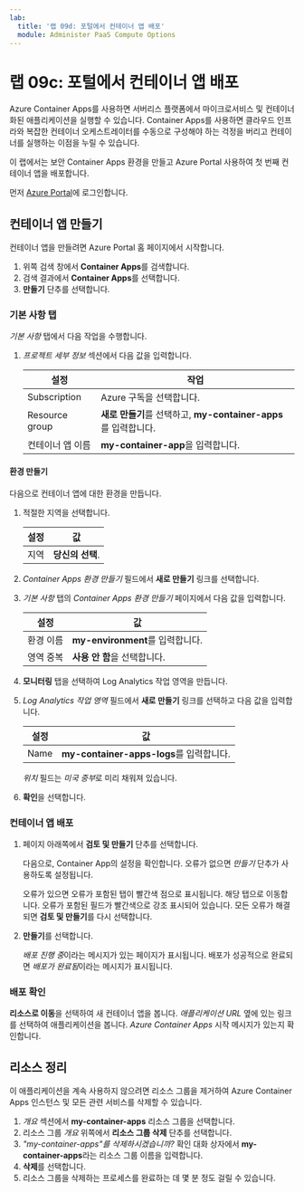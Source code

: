 ```yaml
---
lab:
  title: '랩 09d: 포털에서 컨테이너 앱 배포'
  module: Administer PaaS Compute Options
---
```


# 랩 09c: 포털에서 컨테이너 앱 배포

Azure Container Apps를 사용하면 서버리스 플랫폼에서 마이크로서비스 및 컨테이너화된 애플리케이션을 실행할 수 있습니다. Container Apps를 사용하면 클라우드 인프라와 복잡한 컨테이너 오케스트레이터를 수동으로 구성해야 하는 걱정을 버리고 컨테이너를 실행하는 이점을 누릴 수 있습니다.

이 랩에서는 보안 Container Apps 환경을 만들고 Azure Portal 사용하여 첫 번째 컨테이너 앱을 배포합니다.

먼저 [Azure Portal](https://portal.azure.com)에 로그인합니다.

## 컨테이너 앱 만들기

컨테이너 앱을 만들려면 Azure Portal 홈 페이지에서 시작합니다.

1. 위쪽 검색 창에서 **Container Apps**를 검색합니다.
1. 검색 결과에서 **Container Apps**를 선택합니다.
1. **만들기** 단추를 선택합니다.

### 기본 사항 탭

*기본 사항* 탭에서 다음 작업을 수행합니다.

1. *프로젝트 세부 정보* 섹션에서 다음 값을 입력합니다.

    | 설정 | 작업 |
    |---|---|
    | Subscription | Azure 구독을 선택합니다. |
    | Resource group | **새로 만들기**를 선택하고, **my-container-apps**를 입력합니다. |
    | 컨테이너 앱 이름 |  **my-container-app**을 입력합니다. |

#### 환경 만들기

다음으로 컨테이너 앱에 대한 환경을 만듭니다.

1. 적절한 지역을 선택합니다.

    | 설정 | 값 |
    |--|--|
    | 지역 | **당신의 선택**. |

1. *Container Apps 환경 만들기* 필드에서 **새로 만들기** 링크를 선택합니다.
1. *기본 사항* 탭의 *Container Apps 환경 만들기* 페이지에서 다음 값을 입력합니다.

    | 설정 | 값 |
    |--|--|
    | 환경 이름 | **my-environment**를 입력합니다. |
    | 영역 중복 | **사용 안 함**을 선택합니다. |

1. **모니터링** 탭을 선택하여 Log Analytics 작업 영역을 만듭니다.
1. *Log Analytics 작업 영역* 필드에서 **새로 만들기** 링크를 선택하고 다음 값을 입력합니다.

    | 설정 | 값 |
    |--|--|
    | Name | **my-container-apps-logs**를 입력합니다. |
  
    *위치* 필드는 *미국 중부*로 미리 채워져 있습니다.

1. **확인**을 선택합니다.


### 컨테이너 앱 배포

1. 페이지 아래쪽에서 **검토 및 만들기** 단추를 선택합니다.  

    다음으로, Container App의 설정을 확인합니다. 오류가 없으면 *만들기* 단추가 사용하도록 설정됩니다.  

    오류가 있으면 오류가 포함된 탭이 빨간색 점으로 표시됩니다.  해당 탭으로 이동합니다. 오류가 포함된 필드가 빨간색으로 강조 표시되어 있습니다.  모든 오류가 해결되면 **검토 및 만들기**를 다시 선택합니다.

1. **만들기**를 선택합니다.

    *배포 진행 중*이라는 메시지가 있는 페이지가 표시됩니다.  배포가 성공적으로 완료되면 *배포가 완료됨*이라는 메시지가 표시됩니다.
   
### 배포 확인

**리소스로 이동**을 선택하여 새 컨테이너 앱을 봅니다.  *애플리케이션 URL* 옆에 있는 링크를 선택하여 애플리케이션을 봅니다. *Azure Container Apps* 시작 메시지가 있는지 확인합니다.

## 리소스 정리

이 애플리케이션을 계속 사용하지 않으려면 리소스 그룹을 제거하여 Azure Container Apps 인스턴스 및 모든 관련 서비스를 삭제할 수 있습니다.

1. *개요* 섹션에서 **my-container-apps** 리소스 그룹을 선택합니다.
1. 리소스 그룹 *개요* 위쪽에서 **리소스 그룹 삭제** 단추를 선택합니다.
1. *"my-container-apps"를 삭제하시겠습니까?* 확인 대화 상자에서 **my-container-apps**라는 리소스 그룹 이름을 입력합니다.
1. **삭제**를 선택합니다.
1. 리소스 그룹을 삭제하는 프로세스를 완료하는 데 몇 분 정도 걸릴 수 있습니다.
